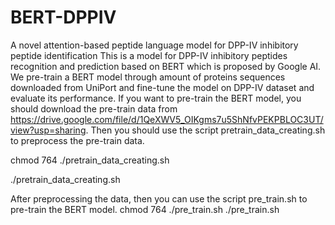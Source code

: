 # BERT-DPPIV
A novel attention-based peptide language model for DPP-IV inhibitory peptide identification
This is a model for DPP-IV inhibitory peptides recognition and prediction based on BERT which is proposed by Google AI. We pre-train a BERT model through amount of proteins sequences downloaded from UniPort and fine-tune the model on DPP-IV dataset and evaluate its performance.
If you want to pre-train the BERT model, you should download the pre-train data from https://drive.google.com/file/d/1QeXWV5_OIKgms7u5ShNfvPEKPBLOC3UT/view?usp=sharing. Then you should use the script pretrain_data_creating.sh to preprocess the pre-train data.

chmod 764 ./pretrain_data_creating.sh

./pretrain_data_creating.sh

After preprocessing the data, then you can use the script pre_train.sh to pre-train the BERT model.
chmod 764 ./pre_train.sh
./pre_train.sh

